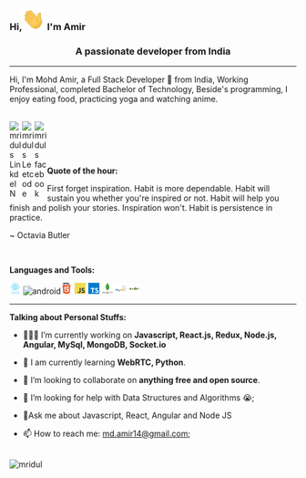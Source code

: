 ### Hi,<img src="https://raw.githubusercontent.com/ABSphreak/ABSphreak/master/gifs/Hi.gif" width="40px" /> I'm Amir
<h3 align="center">A passionate developer from India</h3>

<hr/>

Hi, I'm Mohd Amir, a Full Stack Developer 🚀 from India, Working Professional, completed Bachelor of Technology,
Beside's programming, I enjoy eating food, practicing yoga and watching anime.

<br/>
<a href="https://www.linkedin.com/in/amir1411/">
  <img align="left" alt="mriduls LinkdeIN" width="22px" src="https://cdn.jsdelivr.net/npm/simple-icons@v3/icons/linkedin.svg" />
</a>
<a href="https://leetcode.com/user3321H/">
  <img align="left" alt="mriduls Leetcode" width="22px" src="https://cdn.jsdelivr.net/npm/simple-icons@v3/icons/leetcode.svg" />
</a>
<a href="https://www.facebook.com/Usgamir/">
  <img align="left" alt="mriduls facebook" width="22px" src="https://img.icons8.com/dusk/64/000000/facebook-new--v2.png" />
</a>
<br/>
<br/>
<pre>

</pre>

**Quote of the hour:**

First forget inspiration. Habit is more dependable. Habit will sustain you whether you're inspired or not. Habit will help you finish and polish your stories. Inspiration won't. Habit is persistence in practice.

~ Octavia Butler
<pre>

</pre>
**Languages and Tools:**  

<p align="left"><img src="https://raw.githubusercontent.com/devicons/devicon/master/icons/react/react-original-wordmark.svg" alt="react" width="20" height="20"/> <img src="https://github.com/ReactiveX/rxjs/blob/master/docs_app/assets/Rx_Logo_S.png" alt="android" width="20" height="20"/><img src="https://raw.githubusercontent.com/devicons/devicon/master/icons/html5/html5-original-wordmark.svg" alt="html5" width="20" height="20"/> <img src="https://raw.githubusercontent.com/devicons/devicon/master/icons/javascript/javascript-original.svg" alt="javascript" width="20" height="20"/> <img src="https://raw.githubusercontent.com/devicons/devicon/master/icons/typescript/typescript-original.svg" alt="typescript" width="20" height="20"/> <img src="https://raw.githubusercontent.com/devicons/devicon/master/icons/mongodb/mongodb-original-wordmark.svg" alt="mongodb" width="20" height="20"/> <img src="https://raw.githubusercontent.com/devicons/devicon/master/icons/mysql/mysql-original-wordmark.svg" alt="mysql" width="20" height="20"/> <img src="https://raw.githubusercontent.com/devicons/devicon/master/icons/nodejs/nodejs-original-wordmark.svg" alt="nodejs" width="20" height="20"/></p><p align="center"> 

<hr/>


**Talking about Personal Stuffs:**

- 👨🏽‍💻 I’m currently working on **Javascript, React.js, Redux, Node.js, Angular, MySql, MongoDB, Socket.io**

- 🌱 I am currently learning **WebRTC, Python**. 

- 👯 I’m looking to collaborate on **anything free and open source**.

- 🤔 I’m looking for help with Data Structures and Algorithms 😭;

- 💬Ask me about Javascript, React, Angular and Node JS

- 📫 How to reach me: md.amir14@gmail.com;
 
<br/>

<img align="left" width="55%"  src="https://github-readme-stats.vercel.app/api?username=amir1411&show_icons=true&hide_border=true" alt="mridul" /> 
      
